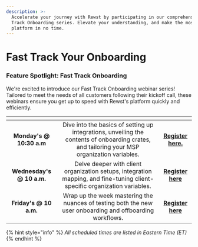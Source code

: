 ```yaml
---
description: >-
  Accelerate your journey with Rewst by participating in our comprehensive Fast
  Track Onboarding series. Elevate your understanding, and make the most of the
  platform in no time.
---
```


# Fast Track Your Onboarding

### **Feature Spotlight: Fast Track Onboarding**

We're excited to introduce our Fast Track Onboarding webinar series! Tailored to meet the needs of all customers following their kickoff call, these webinars ensure you get up to speed with Rewst's platform quickly and efficiently.

<table data-view="cards"><thead><tr><th align="center"></th><th align="center"></th><th align="center"></th></tr></thead><tbody><tr><td align="center"><strong>Monday's @ 10:30 a.m</strong></td><td align="center">Dive into the basics of setting up integrations, unveiling the contents of onboarding crates, and tailoring your MSP organization variables.</td><td align="center"><a href="https://chat.openai.com/c/32af5d4f-0dc5-4cb7-ad50-844946592b56"><strong>Register here.</strong></a></td></tr><tr><td align="center"><strong>Wednesday's @ 10 a.m.</strong></td><td align="center">Delve deeper with client organization setups, integration mapping, and fine-tuning client-specific organization variables.</td><td align="center"><a href="https://chat.openai.com/c/7ff5ad62-003e-4c03-abcd-39f1f8e2e0d4"><strong>Register here</strong></a></td></tr><tr><td align="center"><strong>Friday's @ 10 a.m.</strong></td><td align="center">Wrap up the week mastering the nuances of testing both the new user onboarding and offboarding workflows.<br></td><td align="center"><a href="https://chat.openai.com/c/7ff5ad62-003e-4c03-abcd-39f1f8e2e0d4"><strong>Register here</strong></a></td></tr></tbody></table>

{% hint style="info" %}
_All scheduled times are listed in Eastern Time (ET)_
{% endhint %}
